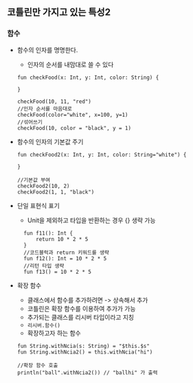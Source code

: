 ## 코틀린만 가지고 있는 특성2
### 함수



* 함수의 인자를 명명한다.
	- 인자의 순서를 내맘대로 쓸 수 있다
	~~~
    fun checkFood(x: Int, y: Int, color: String) {

    }
    ~~~
    ~~~
    checkFood(10, 11, "red")
    //인자 순서를 마음대로
    checkFood(color="white", x=100, y=1)
    //섞어쓰기
    checkFood(10, color = "black", y = 1)
    ~~~

* 함수의 인자의 기본값 주기
    ~~~
    fun checkFood2(x: Int, y: Int, color: String="white") {

    }
    ~~~
    ~~~
    //기본값 부여
    checkFood2(10, 2)
    checkFood2(1, 1, "black")
    ~~~

* 단일 표현식 표기
	- Unit을 제외하고 타입을 반환하는 경우 {} 생략 가능
	~~~
      fun f11(): Int {
          return 10 * 2 * 5
      }
      //코드블럭과 return 키워드를 생략
      fun f12(): Int = 10 * 2 * 5
      //리턴 타입 생략
      fun f13() = 10 * 2 * 5
     ~~~

* 확장 함수
	- 클래스에서 함수를 추가하려면 -> 상속해서 추가
	- 코틀린은 확장 함수를 이용하여 추가가 가능
	- 추가되는 클래스를 리시버 타입이라고 지칭
	- ```리시버.함수()```
	- 확장하고자 하는 함수
	~~~
    fun String.withNcia(s: String) = "$this.$s"
    fun String.withNcia2() = this.withNcia("hi")
    ~~~
    ~~~
    //확장 함수 호출
    println("ball".withNcia2()) // "ballhi" 가 출력
    ~~~
